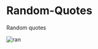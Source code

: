 # Random-Quotes
Random quotes

![ran](https://user-images.githubusercontent.com/29843204/29325733-124a62e2-81e9-11e7-88a9-eb33c8a0e864.png)
